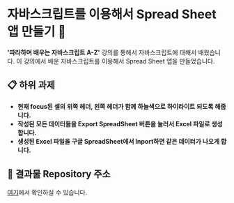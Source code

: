 # 자바스크립트를 이용해서 Spread Sheet 앱 만들기 📑

**'따라하며 배우는 자바스크립트 A-Z'** 강의를 통해서 자바스크립트에 대해서 배웠습니다. 이 강의에서 배운 자바스크립트를 이용해서 Spread Sheet 앱을 만들었습니다.

## 📋 하위 과제

- **현재 focus된 셀의 위쪽 헤더, 왼쪽 헤더가 함께 하늘색으로 하이라이트 되도록 해줍니다.**
- **작성된 모든 데이터들을 Export SpreadSheet 버튼을 눌러서 Excel 파일로 생성합니다.**
- **생성된 Excel 파일을 구글 SpreadSheet에서 Inport하면 같은 데이터가 나오게 합니다.**

## 📂 결과물 Repository 주소
[여기](https://solmoonkang.github.io/javascript-spread-sheet/Spread-Sheet-App/)에서 확인하실 수 있습니다.
